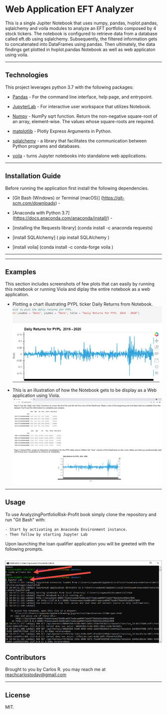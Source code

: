 # Web Application EFT Analyzer
This is a single Jupiter Notebook that uses numpy, pandas, hvplot.pandas, sqlalchemy and voila modules to analyze an EFT portfolio composed by 4 stock tickers. The notebook is configured to retrieve data from a database called eft.db using sqlalchemy.  Subsequently, the filtered information gets to concatenated into DataFrames using pandas.  Then ultimately, the data findings get plotted in hvplot.pandas Notebook as well as web applicaton using voila.


---


## Technologies

This project leverages python 3.7 with the following packages:

* [Pandas](https://pandas.pydata.org/docs/user_guide/visualization.html) - For the command line interface, help page, and entrypoint.

* [JupyterLab](http://jupyterlab.io/) - For interactive user workspace that utilizes Notebook.

* [Numpy](https://numpy.org/doc/stable/reference/generated/numpy.sqrt.html) - NumPy sqrt function. Return the non-negative square-root of an array, element-wise. The values whose square-roots are required.

* [matplotlib](https://plotly.com/python/px-arguments/) - Plotly Express Arguments in Python.

* [sqlalchemy](https://www.sqlalchemy.org/) - a library that facilitates the communication between Python programs and databases.

* [voila](https://voila.readthedocs.io/en/stable/) - turns Jupyter notebooks into standalone web applications.


---

## Installation Guide

Before running the application first install the following dependencies.


* [Git Bash (Windows) or Terminal (macOS)] (https://git-scm.com/downloads) -  

* [Anaconda with Python 3.7] (https://docs.anaconda.com/anaconda/install/) - 

* [installing the Requests library] (conda install -c anaconda requests)

* [install SQLAlchemy] ( pip install SQLAlchemy )

* [install voila] (conda install -c conda-forge voila )

--- 

---

## Examples

This section includes screenshots of few plots that can easily by running this notebook or running Viola and diplay the entire notebook as a web application.

- Plotting a chart illustrating PYPL ticker Daily Returns from Notebook.
![notebook plots](Images/sql_1.png)

- This is an illustration of how the Notebook gets to be display as a Web application using Viola.
![notebook plots](Images/sql_2.png)


---

## Usage

To use AnalyzingPortfolioRisk-Profit book simply clone the repository and run "Git Bash" with:

```
- Start by activating an Anaconda Environment instance.
- Then follow by starting Jupyter Lab

```
Upon launching the loan qualifier application you will be greeted with the following prompts.

![starting notebook](Images/jupyterlab.png)
---

## Contributors

Brought to you by Carlos R. you may reach me at reachcarlostoday@gmail.com

---

## License

MIT.